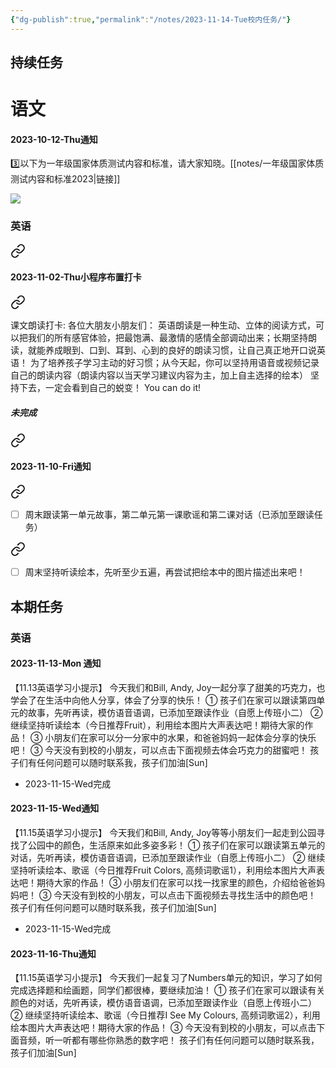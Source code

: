 ```yaml
---
{"dg-publish":true,"permalink":"/notes/2023-11-14-Tue校内任务/"}
---
```




## 持续任务
# 语文
#### 2023-10-12-Thu通知

<div class="transclusion internal-embed is-loaded"><div class="markdown-embed">



3️⃣以下为一年级国家体质测试内容和标准，请大家知晓。[[notes/一年级国家体质测试内容和标准2023\|链接]] 

</div></div>

![](https://i.postimg.cc/MHzsR1hz/mmexport1697117476792.jpg)
### 英语

<div class="transclusion internal-embed is-loaded"><a class="markdown-embed-link" href="/notes/202310311910/#767ee4" aria-label="Open link"><svg xmlns="http://www.w3.org/2000/svg" width="24" height="24" viewBox="0 0 24 24" fill="none" stroke="currentColor" stroke-width="2" stroke-linecap="round" stroke-linejoin="round" class="svg-icon lucide-link"><path d="M10 13a5 5 0 0 0 7.54.54l3-3a5 5 0 0 0-7.07-7.07l-1.72 1.71"></path><path d="M14 11a5 5 0 0 0-7.54-.54l-3 3a5 5 0 0 0 7.07 7.07l1.71-1.71"></path></svg></a><div class="markdown-embed">



#### 2023-11-02-Thu小程序布置打卡

</div></div>


<div class="transclusion internal-embed is-loaded"><a class="markdown-embed-link" href="/notes/202310311910/#8eadcc" aria-label="Open link"><svg xmlns="http://www.w3.org/2000/svg" width="24" height="24" viewBox="0 0 24 24" fill="none" stroke="currentColor" stroke-width="2" stroke-linecap="round" stroke-linejoin="round" class="svg-icon lucide-link"><path d="M10 13a5 5 0 0 0 7.54.54l3-3a5 5 0 0 0-7.07-7.07l-1.72 1.71"></path><path d="M14 11a5 5 0 0 0-7.54-.54l-3 3a5 5 0 0 0 7.07 7.07l1.71-1.71"></path></svg></a><div class="markdown-embed">



课文朗读打卡:
各位大朋友小朋友们：
      英语朗读是一种生动、立体的阅读方式，可以把我们的所有感官体验，把最饱满、最激情的感情全部调动出来；长期坚持朗读，就能养成眼到、口到、耳到、心到的良好的朗读习惯，让自己真正地开口说英语！
为了培养孩子学习主动的好习惯；从今天起，你可以坚持用语音或视频记录自己的朗读内容（朗读内容以当天学习建议内容为主，加上自主选择的绘本）
坚持下去，一定会看到自己的蜕变！
You can do it! 

</div></div>

##### 未完成

<div class="transclusion internal-embed is-loaded"><a class="markdown-embed-link" href="/notes/202311071459/#8344f8" aria-label="Open link"><svg xmlns="http://www.w3.org/2000/svg" width="24" height="24" viewBox="0 0 24 24" fill="none" stroke="currentColor" stroke-width="2" stroke-linecap="round" stroke-linejoin="round" class="svg-icon lucide-link"><path d="M10 13a5 5 0 0 0 7.54.54l3-3a5 5 0 0 0-7.07-7.07l-1.72 1.71"></path><path d="M14 11a5 5 0 0 0-7.54-.54l-3 3a5 5 0 0 0 7.07 7.07l1.71-1.71"></path></svg></a><div class="markdown-embed">



#### 2023-11-10-Fri通知

</div></div>


<div class="transclusion internal-embed is-loaded"><a class="markdown-embed-link" href="/notes/202311071459/#ee26ea" aria-label="Open link"><svg xmlns="http://www.w3.org/2000/svg" width="24" height="24" viewBox="0 0 24 24" fill="none" stroke="currentColor" stroke-width="2" stroke-linecap="round" stroke-linejoin="round" class="svg-icon lucide-link"><path d="M10 13a5 5 0 0 0 7.54.54l3-3a5 5 0 0 0-7.07-7.07l-1.72 1.71"></path><path d="M14 11a5 5 0 0 0-7.54-.54l-3 3a5 5 0 0 0 7.07 7.07l1.71-1.71"></path></svg></a><div class="markdown-embed">



- [ ] 周末跟读第一单元故事，第二单元第一课歌谣和第二课对话（已添加至跟读任务） 

</div></div>


<div class="transclusion internal-embed is-loaded"><a class="markdown-embed-link" href="/notes/202311071459/#ff8451" aria-label="Open link"><svg xmlns="http://www.w3.org/2000/svg" width="24" height="24" viewBox="0 0 24 24" fill="none" stroke="currentColor" stroke-width="2" stroke-linecap="round" stroke-linejoin="round" class="svg-icon lucide-link"><path d="M10 13a5 5 0 0 0 7.54.54l3-3a5 5 0 0 0-7.07-7.07l-1.72 1.71"></path><path d="M14 11a5 5 0 0 0-7.54-.54l-3 3a5 5 0 0 0 7.07 7.07l1.71-1.71"></path></svg></a><div class="markdown-embed">



- [ ] 周末坚持听读绘本，先听至少五遍，再尝试把绘本中的图片描述出来吧！ 

</div></div>


## 本期任务
### 英语
#### 2023-11-13-Mon 通知
【11.13英语学习小提示】
今天我们和Bill, Andy, Joy一起分享了甜美的巧克力，也学会了在生活中向他人分享，体会了分享的快乐！
① 孩子们在家可以跟读第四单元的故事，先听再读，模仿语音语调，已添加至跟读作业（自愿上传班小二）
② 继续坚持听读绘本（今日推荐Fruit），利用绘本图片大声表达吧！期待大家的作品！
③ 小朋友们在家可以分一分家中的水果，和爸爸妈妈一起体会分享的快乐吧！
③ 今天没有到校的小朋友，可以点击下面视频去体会巧克力的甜蜜吧！
孩子们有任何问题可以随时联系我，孩子们加油[Sun]
- 2023-11-15-Wed完成
#### 2023-11-15-Wed通知
【11.15英语学习小提示】
今天我们和Bill, Andy, Joy等等小朋友们一起走到公园寻找了公园中的颜色，生活原来如此多姿多彩！
① 孩子们在家可以跟读第五单元的对话，先听再读，模仿语音语调，已添加至跟读作业（自愿上传班小二）
② 继续坚持听读绘本、歌谣（今日推荐Fruit Colors, 高频词歌谣1），利用绘本图片大声表达吧！期待大家的作品！
③ 小朋友们在家可以找一找家里的颜色，介绍给爸爸妈妈吧！
③ 今天没有到校的小朋友，可以点击下面视频去寻找生活中的颜色吧！
孩子们有任何问题可以随时联系我，孩子们加油[Sun]
- 2023-11-15-Wed完成
#### 2023-11-16-Thu通知
【11.15英语学习小提示】
今天我们一起复习了Numbers单元的知识，学习了如何完成选择题和绘画题，同学们都很棒，要继续加油！
① 孩子们在家可以跟读有关颜色的对话，先听再读，模仿语音语调，已添加至跟读作业（自愿上传班小二）
② 继续坚持听读绘本、歌谣（今日推荐I See My Colours, 高频词歌谣2），利用绘本图片大声表达吧！期待大家的作品！
③ 今天没有到校的小朋友，可以点击下面音频，听一听都有哪些你熟悉的数字吧！
孩子们有任何问题可以随时联系我，孩子们加油[Sun]